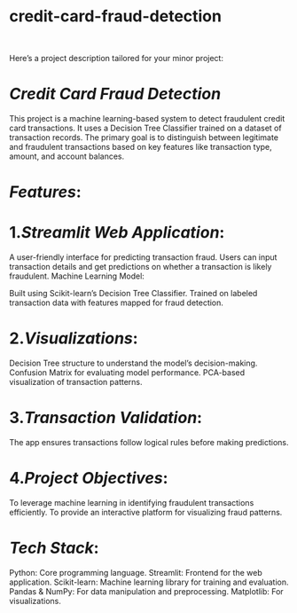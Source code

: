 # credit-card-fraud-detection
<br>

Here’s a project description tailored for your minor project:

# *Credit Card Fraud Detection*
This project is a machine learning-based system to detect fraudulent credit card transactions. It uses a Decision Tree Classifier trained on a dataset of transaction records. The primary goal is to distinguish between legitimate and fraudulent transactions based on key features like transaction type, amount, and account balances.

# *Features*:
# 1.*Streamlit Web Application*:

A user-friendly interface for predicting transaction fraud.
Users can input transaction details and get predictions on whether a transaction is likely fraudulent.
Machine Learning Model:

Built using Scikit-learn’s Decision Tree Classifier.
Trained on labeled transaction data with features mapped for fraud detection.
# 2.*Visualizations*:

Decision Tree structure to understand the model’s decision-making.
Confusion Matrix for evaluating model performance.
PCA-based visualization of transaction patterns.
# 3.*Transaction Validation*:

The app ensures transactions follow logical rules before making predictions.
# 4.*Project Objectives*:
To leverage machine learning in identifying fraudulent transactions efficiently.
To provide an interactive platform for visualizing fraud patterns.
# *Tech Stack*:
Python: Core programming language.
Streamlit: Frontend for the web application.
Scikit-learn: Machine learning library for training and evaluation.
Pandas & NumPy: For data manipulation and preprocessing.
Matplotlib: For visualizations.
